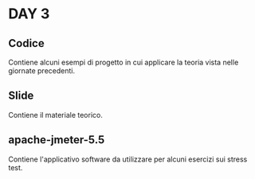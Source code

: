 # DAY 3

## Codice
Contiene alcuni esempi di progetto in cui applicare la teoria vista nelle giornate precedenti.

## Slide 
Contiene il materiale teorico.

## apache-jmeter-5.5
Contiene l'applicativo software da utilizzare per alcuni esercizi sui stress test.

